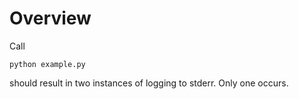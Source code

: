 # Overview

Call

	python example.py

should result in two instances of logging to stderr. Only one occurs.
